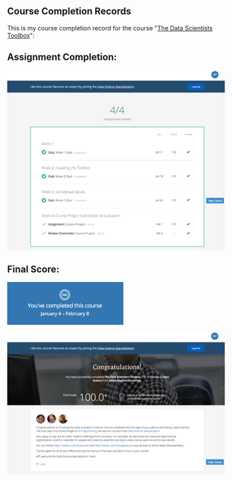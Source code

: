 ## Course Completion Records

This is my course completion record for the course "[The Data Scientists Toolbox](https://www.coursera.org/learn/data-scientists-tools)":

## Assignment Completion:

![The Data Scientist's Toolbox - Assignment Completion](https://github.com/mariocpinto/0003_MOOC_The_Data_Scientists_Toolbox/blob/master/Assignment_Completion.png)

## Final Score:

![The Data Scientist's Toolbox - Course Completion Notice](https://github.com/mariocpinto/0003_MOOC_The_Data_Scientists_Toolbox/blob/master/Course_Completion_Notice.png)

![The Data Scientist's Toolbox - Final Score](https://github.com/mariocpinto/0003_MOOC_The_Data_Scientists_Toolbox/blob/master/Course_Completion.png)
